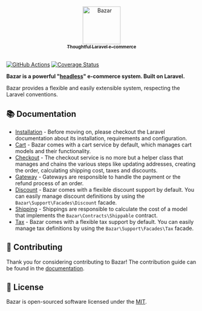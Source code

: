 <p align="center">
  <a href="https://bazar.conedevelopment.com">
    <br/>
    <img src="https://pineco.de/wp-content/uploads/bazar/bazar-logo.svg" alt="Bazar" width="100">
    <br/>
    <sub><strong>Thoughtful Laravel e-commerce</strong></sub>
    <br/>
    <br/>
  </a>
</p>

[![GitHub Actions](https://github.com/conedevelopment/bazar/actions/workflows/back-end.yml/badge.svg)](https://github.com/conedevelopment/bazar/actions/workflows/back-end.yml)
[![Coverage Status](https://coveralls.io/repos/github/conedevelopment/bazar/badge.svg?branch=master)](https://coveralls.io/github/conedevelopment/bazar?branch=master)

**Bazar is a powerful "[headless](https://bazar.conedevelopment.com/docs/core-concepts#headless)" e-commerce system. Built on Laravel.**

Bazar provides a flexible and easily extensible system, respecting the Laravel conventions.

## 📚 Documentation

- [Installation](https://bazar.conedevelopment.com/docs/installation) - Before moving on, please checkout the Laravel documentation about its installation, requirements and configuration.
- [Cart](https://bazar.conedevelopment.com/docs/cart) - Bazar comes with a cart service by default, which manages cart models and their functionality.
- [Checkout](https://bazar.conedevelopment.com/docs/checkout) - The checkout service is no more but a helper class that manages and chains the various steps like updating addresses, creating the order, calculating shipping cost, taxes and discounts.
- [Gateway](https://bazar.conedevelopment.com/docs/gateway) - Gateways are responsible to handle the payment or the refund process of an order.
- [Discount](https://bazar.conedevelopment.com/docs/discount) - Bazar comes with a flexible discount support by default. You can easily manage discount definitions by using the `Bazar\Support\Facades\Discount` facade.
- [Shipping](https://bazar.conedevelopment.com/docs/shipping) - Shippings are responsible to calculate the cost of a model that implements the `Bazar\Contracts\Shippable` contract.
- [Tax](https://bazar.conedevelopment.com/docs/tax) - Bazar comes with a flexible tax support by default. You can easily manage tax definitions by using the `Bazar\Support\Facades\Tax` facade.

## 🤝 Contributing

Thank you for considering contributing to Bazar! The contribution guide can be found in the [documentation](https://bazar.conedevelopment.com/docs/contribution).

## 📝 License

Bazar is open-sourced software licensed under the [MIT](LICENSE).

